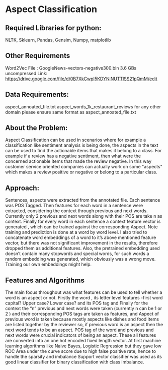 # Aspect Classification

## Required Libraries for python:
NLTK, Sklearn, Pandas, Gensim, Numpy, matplotlib


## Other Requirements
Word2Vec File : GoogleNews-vectors-negative300.bin 3.6 GBs uncompressed
Link: https://drive.google.com/file/d/0B7XkCwpI5KDYNlNUTTlSS21pQmM/edit 

## Data Requirements:
aspect_annoated_file.txt
aspect_words_1k_restaurant_reviews
for any other domain please ensure same format as aspect_annoated_file.txt

## About the Problem:
Aspect Classification can be used in scenarios where for example a classification like sentiment analysis is being done, the aspects in the text can be used to find the actionable items that makes it belong to a class. For example if a review has a negative sentiment, then what were the concerned actionable items that made the review negative. In this way customer service oriented companies can actually work on some "aspects" which makes a review positive or negative or belong to a particular class.

## Approach:
Sentences, aspects were extracted from the annotated file. Each sentence was POS Tagged. Then features for each word in a sentence were extracted, considering the context through previous and next words. Currently only 2 previous and next words along with their POS are take n as context. Finally for every word in each sentence a context feature vector is generated , which can be trained against the corresponding Aspect. Note training and prediction is done at a word by word level. I also tried to concatenate word embeddings of a word to it’s above mentioned feature vector, but there was not significant improvement in the results, therefore dropped them as additional features. Also, the pretrained embedding used doesn’t contain many stopwords and special words, for such words a random embedding was generated, which obviously was a wrong move. Training our own embeddings might help.

## Features and Algorithms
The main focus throughout was what features can be used to tell whether a word is an aspect or not. Firstly the word , its letter level features -first word capital? Upper case? Lower case? and its POS tag and Finally for the context the “n” previous and next  words  were taken (currently n can be  1 or 2 ) and their corresponding POS tags are taken as features,  and Aspect of previous word is taken because mostly aspects like dishes and food items are listed together by the reviewer so, if previous word is an aspect then the next word tends to be an aspect. POS tag of the word and previous and next words were crucial indicators of being an aspect. These all features are converted into an one hot encoded fixed length vector. At first machine learning algorithms like Naive Bayes, Logistic Regression but they gave low ROC Area under the curve score due to high false positive rate, hence to handle the sparsity and imbalance Support vector classifier was used as its good linear classifier for binary classification with class imbalance.
